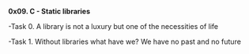 **0x09. C - Static libraries**

-Task 0. A library is not a luxury but one of the necessities of life

-Task 1. Without libraries what have we? We have no past and no future